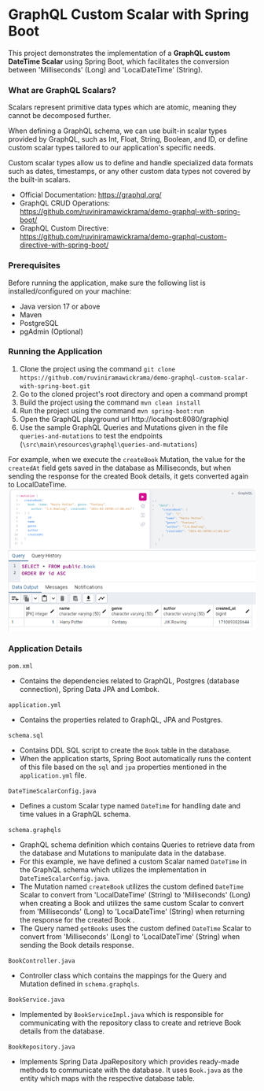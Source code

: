 # GraphQL Custom Scalar with Spring Boot

This project demonstrates the implementation of a **GraphQL custom DateTime Scalar** using Spring Boot, which facilitates the conversion between 'Milliseconds' (Long) and 'LocalDateTime' (String).

### What are GraphQL Scalars?

Scalars represent primitive data types which are atomic, meaning they cannot be decomposed further.

When defining a GraphQL schema, we can use built-in scalar types provided by GraphQL, such as Int, Float, String, Boolean, and ID, or define custom scalar types tailored to our application's specific needs.

Custom scalar types allow us to define and handle specialized data formats such as dates, timestamps, or any other custom data types not covered by the built-in scalars.

* Official Documentation: https://graphql.org/
* GraphQL CRUD Operations: https://github.com/ruviniramawickrama/demo-graphql-with-spring-boot/
* GraphQL Custom Directive: https://github.com/ruviniramawickrama/demo-graphql-custom-directive-with-spring-boot/

### Prerequisites
Before running the application, make sure the following list is installed/configured on your machine:

* Java version 17 or above
* Maven
* PostgreSQL
* pgAdmin (Optional)

### Running the Application

1. Clone the project using the command `git clone https://github.com/ruviniramawickrama/demo-graphql-custom-scalar-with-spring-boot.git`
2. Go to the cloned project's root directory and open a command prompt
3. Build the project using the command `mvn clean install`
4. Run the project using the command `mvn spring-boot:run`
5. Open the GraphQL playground url http://localhost:8080/graphiql
6. Use the sample GraphQL Queries and Mutations given in the file `queries-and-mutations` to test the endpoints (`\src\main\resources\graphql\queries-and-mutations`)

For example, when we execute the `createBook` Mutation, the value for the `createdAt` field gets saved in the database as Milliseconds, but when sending the response for the created Book details, it gets converted again to LocalDateTime.
![create-book-mutation.png](create-book-mutation.png)
![book-table-database.png](book-table-database.png)

### Application Details

`pom.xml`
- Contains the dependencies related to GraphQL, Postgres (database connection), Spring Data JPA and Lombok.

`application.yml`
- Contains the properties related to GraphQL, JPA and Postgres.

`schema.sql`
- Contains DDL SQL script to create the `Book` table in the database.
- When the application starts, Spring Boot automatically runs the content of this file based on the `sql` and `jpa` properties mentioned in the `application.yml` file.

`DateTimeScalarConfig.java`
- Defines a custom Scalar type named `DateTime` for handling date and time values in a GraphQL schema.

`schema.graphqls`
- GraphQL schema definition which contains Queries to retrieve data from the database and Mutations to manipulate data in the database. 
- For this example, we have defined a custom Scalar named `DateTime` in the GraphQL schema which utilizes the implementation in `DateTimeScalarConfig.java`. 
- The Mutation named `createBook` utilizes the custom defined `DateTime` Scalar to convert from 'LocalDateTime' (String) to 'Milliseconds' (Long)  when creating a Book and utilizes the same custom Scalar to convert from 'Milliseconds' (Long) to 'LocalDateTime' (String) when returning the response for the created Book .
- The Query named `getBooks` uses the custom defined `DateTime` Scalar to convert from 'Milliseconds' (Long) to 'LocalDateTime' (String) when sending the Book details response.

`BookController.java`
- Controller class which contains the mappings for the Query and Mutation defined in `schema.graphqls`.

`BookService.java`
- Implemented by `BookServiceImpl.java` which is responsible for communicating with the repository class to create and retrieve Book details from the database.

`BookRepository.java`
- Implements Spring Data JpaRepository which provides ready-made methods to communicate with the database. It uses `Book.java` as the entity which maps with the respective database table.
